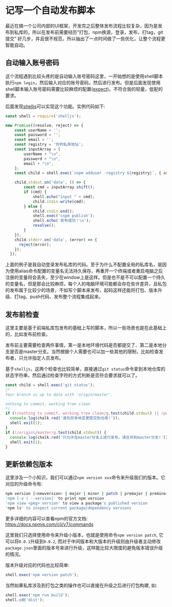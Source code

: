# 记写一个自动发布脚本

[tag]:npm|shelljs|自动发布
[create]:2021-09-09

最近在搞一个公司内部的UI框架，开发完之后整体发布流程比较复杂，因为是发布到私库的，所以在发布前需要经历“打包，npm换源，登录，发布，打tag，git提交” 好几步，并且很不规范，所以抽出了一点时间做了一些优化，让整个流程更智能自动。

## 自动输入账号密码

这个流程遇到比较头疼的是自动输入账号密码这里，一开始想的是使用shell脚本执行`npm login`，然后输入对应的账号密码，然后进行发布。但是后面发现使用shell脚本输入账号密码需要比较麻烦的配置([expect](https://jingyan.baidu.com/article/fc07f98945263d12ffe5190b.html))。不符合我的轻量，低配的要求。

后面发现[shelljs](https://www.npmjs.com/package/shelljs)可以实现这个功能。实例代码如下:

```js
const shell = require('shelljs');

new Promise((resolve, reject) => {
    const userName = '';
    const password = '';
    const email = '';
    const registry = '你的私库地址';
    const inputArray = [
        userName + "\n",
        password + "\n",
        email + "\n",
    ];
    const child = shell.exec(`cnpm adduser -registry ${registry}`, { async: true });

    child.stdout.on('data', () => {
        const cmd = inputArray.shift();
        if (cmd) {
            shell.echo("input " + cmd);
            child.stdin.write(cmd);
        } else {
            child.stdin.end();
            shell.exec('cnpm publish');
            shell.echo('发布成功！\n');
            resolve();
        }
    });
    child.stderr.on('data', (error) => {
      reject(error);
    });
  });
```

上面的例子是我自动登录发布私库的代码。至于为什么不配置全局的私库名，是因为使用alias命令配置的变量名无法持久保存，再重开一个终端或者重启电脑之后注册的变量将会丢失，至少在window上是这样。但是也不是不可以配置一个持久的变量名，但是那会比较麻烦，每个人的电脑环境可能都会存在些许差异，且私包的发布属于比较少的场景，不如写个脚本来发布，起码这样还能将打包、版本升级、打tag、push代码、发布整个流程集成起来。

## 发布前检查

这里主要是基于前端私库包发布的基础上写的脚本，所以一些场景也是在此基础上的，比如发布前检查。

发布前主要需要检查两件事情，第一是本地环境代码是否都提交了、第二是本地分支是否是master分支。当然根据个人需要也可以加一些其他的限制，比如检查发布者，只允许指定人员发布。

基于`shelljs`，这两个检查也比较简单，直接通过`git status`命令拿到本地仓库的状态字符串，然后通过检查字符的方式判断是否符合要求就可以了。

```js
const child = shell.exec('git status');
/*
Your branch is up to date with 'origin/master'.

nothing to commit, working tree clean
*/
if (!/nothing to commit, working tree clean/g.test(child.stdout) || /publish your local commits/g.test(child.stdout)) {
  console.log(chalk.red('请先将本地变更提交到仓库!'));
  shell.exit(1);
}
if (!/origin\/master/g.test(child.stdout)) {
  console.log(chalk.red('只允许在master分支上进行发布，请合并到master分支!'));
  shell.exit(1);
}
```

## 更新依赖包版本

这里涉及一个小知识，我们可以通过`npm version xxx`命令来升级我们的版本。它对应的升级命令有:

```sh
npm version [<newversion> | major | minor | patch | premajor | preminor | prepatch | prerelease [--preid=<prerelease-id>] | from-git]
'npm [-v | --version]' to print npm version
'npm view <pkg> version' to view a package's published version
'npm ls' to inspect current package/dependency versions
```

更多详细的内容可以查看npm的官方文档: <https://docs.npmjs.com/cli/v7/commands>

这里我们只选择使用命令来升级小版本，也就是使用命令`npm version patch`, 它可以将`0.0.1`升级到`0.0.2`, 而对于中间版本和大版本的升级则由升级者主动修改`package.json`里面的版本号来进行升级，这样能比较大限度的避免版本错误升级的情况。

版本升级对应的代码也比较简单:

```js
shell.exec('npm version patch');
```

当然如果私库涉及到打包之类的操作也可以直接在升级之后进行打包构建, 如:

```js
shell.exec('npm run build');
shell.cd('dist');
```
